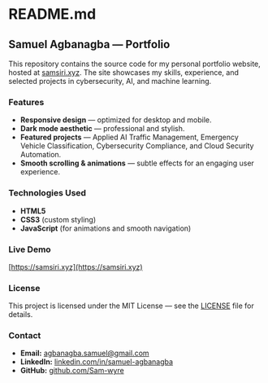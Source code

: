 # README.md

## Samuel Agbanagba — Portfolio

This repository contains the source code for my personal portfolio website, hosted at [samsiri.xyz](https://samsiri.xyz). The site showcases my skills, experience, and selected projects in cybersecurity, AI, and machine learning.

### Features
- **Responsive design** — optimized for desktop and mobile.
- **Dark mode aesthetic** — professional and stylish.
- **Featured projects** — Applied AI Traffic Management, Emergency Vehicle Classification, Cybersecurity Compliance, and Cloud Security Automation.
- **Smooth scrolling & animations** — subtle effects for an engaging user experience.

### Technologies Used
- **HTML5**
- **CSS3** (custom styling)
- **JavaScript** (for animations and smooth navigation)

### Live Demo
[https://samsiri.xyz](https://samsiri.xyz)

### License
This project is licensed under the MIT License — see the [LICENSE](LICENSE) file for details.

### Contact
- **Email:** agbanagba.samuel@gmail.com
- **LinkedIn:** [linkedin.com/in/samuel-agbanagba](https://www.linkedin.com/in/samuel-agbanagba)
- **GitHub:** [github.com/Sam-wyre](https://github.com/Sam-wyre)
